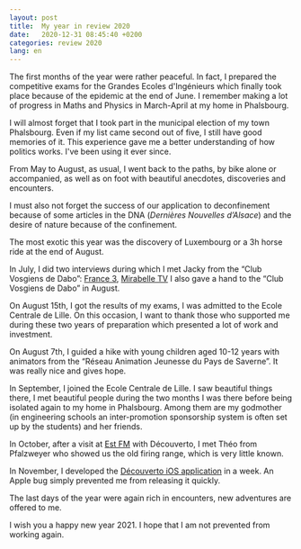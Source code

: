 ```yaml
---
layout: post
title:  My year in review 2020
date:   2020-12-31 08:45:40 +0200
categories: review 2020
lang: en
---
```


The first months of the year were rather peaceful. In fact, I prepared the competitive exams for the Grandes Ecoles d'Ingénieurs which finally took place because of the epidemic at the end of June. 
I remember making a lot of progress in Maths and Physics in March-April at my home in Phalsbourg.

I will almost forget that I took part in the municipal election of my town Phalsbourg. Even if my list came second out of five, I still have good memories of it. This experience gave me a better understanding of how politics works. I've been using it ever since.

From May to August, as usual, I went back to the paths, by bike alone or accompanied, as well as on foot with beautiful anecdotes, discoveries and encounters.

I must also not forget the success of our application to deconfinement because of some articles in the DNA (*Dernières Nouvelles d’Alsace*) and the desire of nature because of the confinement.

The most exotic this year was the discovery of Luxembourg or a 3h horse ride at the end of August.

In July, I did two interviews during which I met Jacky from the “Club Vosgiens de Dabo”: [France 3](https://www.youtube.com/watch?v=aJLlbs4fux0), [Mirabelle TV](https://www.youtube.com/watch?v=aPa-TcsNXr0)
I also gave a hand to the “Club Vosgiens de Dabo” in August. 

On August 15th, I got the results of my exams, I was admitted to the Ecole Centrale de Lille. On this occasion, I want to thank those who supported me during these two years of preparation which presented a lot of work and investment.

On August 7th, I guided a hike with young children aged 10-12 years with animators from the “Réseau Animation Jeunesse du Pays de Saverne”. It was really nice and gives hope.

In September, I joined the Ecole Centrale de Lille. I saw beautiful things there, I met beautiful people during the two months I was there before being isolated again to my home in Phalsbourg. Among them are my godmother (in engineering schools an inter-promotion sponsorship system is often set up by the students) and her friends.

In October, after a visit at [Est FM](https://www.estfm.fr/podcasts/l-association-decouverto-sur-est-fm-1189) with Découverto, I met Théo from Pfalzweyer who showed us the old firing range, which is very little known. 

In November, I developed the [Découverto iOS application](https://apps.apple.com/app/id1538334399) in a week. An Apple bug simply prevented me from releasing it quickly. 

The last days of the year were again rich in encounters, new adventures are offered to me.

I wish you a happy new year 2021. I hope that I am not prevented from working again.


